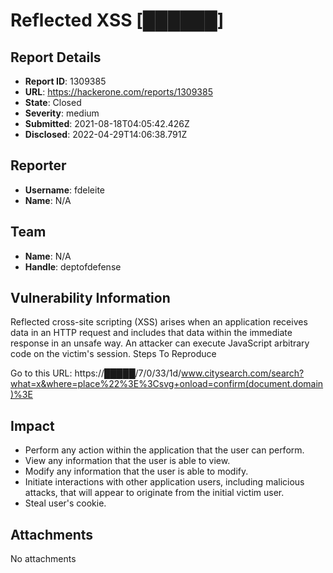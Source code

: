 # Reflected XSS [██████]

## Report Details
- **Report ID**: 1309385
- **URL**: https://hackerone.com/reports/1309385
- **State**: Closed
- **Severity**: medium
- **Submitted**: 2021-08-18T04:05:42.426Z
- **Disclosed**: 2022-04-29T14:06:38.791Z

## Reporter
- **Username**: fdeleite
- **Name**: N/A

## Team
- **Name**: N/A
- **Handle**: deptofdefense

## Vulnerability Information
Reflected cross-site scripting (XSS) arises when an application receives data in an HTTP request and includes that data within the immediate response in an unsafe way. An attacker can execute JavaScript arbitrary code on the victim's session.
Steps To Reproduce

 Go to this URL:
https://█████/7/0/33/1d/www.citysearch.com/search?what=x&where=place%22%3E%3Csvg+onload=confirm(document.domain)%3E

## Impact

- Perform any action within the application that the user can perform.
- View any information that the user is able to view.
- Modify any information that the user is able to modify.
- Initiate interactions with other application users, including malicious attacks, that will appear to originate from the initial victim user.
- Steal user's cookie.

## Attachments
No attachments
